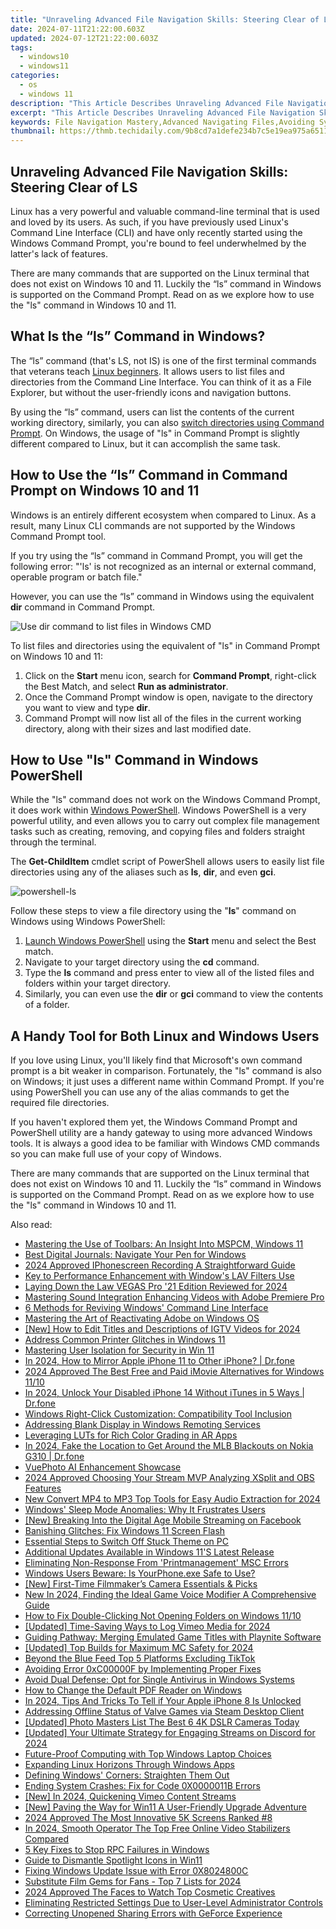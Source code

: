 ```yaml
---
title: "Unraveling Advanced File Navigation Skills: Steering Clear of LS"
date: 2024-07-11T21:22:00.603Z
updated: 2024-07-12T21:22:00.603Z
tags:
  - windows10
  - windows11
categories:
  - os
  - windows 11
description: "This Article Describes Unraveling Advanced File Navigation Skills: Steering Clear of LS"
excerpt: "This Article Describes Unraveling Advanced File Navigation Skills: Steering Clear of LS"
keywords: File Navigation Mastery,Advanced Navigating Files,Avoiding System Errors (LS),Leveraging LS Insight,Efficient File Management,Skilled File Steering,Overcoming LS Hurdles
thumbnail: https://thmb.techidaily.com/9b8cd7a1defe234b7c5e19ea975a65111eb68a7f947172e793fdb9bfe98621fe.jpg
---
```


## Unraveling Advanced File Navigation Skills: Steering Clear of LS

 Linux has a very powerful and valuable command-line terminal that is used and loved by its users. As such, if you have previously used Linux's Command Line Interface (CLI) and have only recently started using the Windows Command Prompt, you're bound to feel underwhelmed by the latter's lack of features.

 There are many commands that are supported on the Linux terminal that does not exist on Windows 10 and 11\. Luckily the “ls” command in Windows is supported on the Command Prompt. Read on as we explore how to use the "ls" command in Windows 10 and 11\.

## What Is the “ls” Command in Windows?

 The “ls” command (that's LS, not IS) is one of the first terminal commands that veterans teach [Linux beginners](https://www.makeuseof.com/tag/linux-beginners-guide/). It allows users to list files and directories from the Command Line Interface. You can think of it as a File Explorer, but without the user-friendly icons and navigation buttons.

 By using the “ls” command, users can list the contents of the current working directory, similarly, you can also [switch directories using Command Prompt](http://www.makeuseof.com/how-to-change-directory-in-cmd/). On Windows, the usage of "ls" in Command Prompt is slightly different compared to Linux, but it can accomplish the same task.

## How to Use the “ls” Command in Command Prompt on Windows 10 and 11

 Windows is an entirely different ecosystem when compared to Linux. As a result, many Linux CLI commands are not supported by the Windows Command Prompt tool.

 If you try using the “ls” command in Command Prompt, you will get the following error: "'ls' is not recognized as an internal or external command, operable program or batch file."

 However, you can use the “ls” command in Windows using the equivalent **dir** command in Command Prompt.

![Use dir command to list files in Windows CMD](https://static1.makeuseofimages.com/wordpress/wp-content/uploads/2021/08/dir-command-cmd.jpg)

 To list files and directories using the equivalent of "ls" in Command Prompt on Windows 10 and 11:

1. Click on the **Start** menu icon, search for **Command Prompt**, right-click the Best Match, and select **Run as administrator**.
2. Once the Command Prompt window is open, navigate to the directory you want to view and type **dir**.
3. Command Prompt will now list all of the files in the current working directory, along with their sizes and last modified date.

## How to Use "ls" Command in Windows PowerShell

 While the "ls" command does not work on the Windows Command Prompt, it does work within [Windows PowerShell](https://www.makeuseof.com/what-is-windows-powershell/). Windows PowerShell is a very powerful utility, and even allows you to carry out complex file management tasks such as creating, removing, and copying files and folders straight through the terminal.

 The **Get-ChildItem** cmdlet script of PowerShell allows users to easily list file directories using any of the aliases such as **ls**, **dir**, and even **gci**.

![powershell-ls](https://static1.makeuseofimages.com/wordpress/wp-content/uploads/2022/06/powershell-ls-1.jpg)

 Follow these steps to view a file directory using the "**ls**" command on Windows using Windows PowerShell:

1. [Launch Windows PowerShell](https://www.makeuseof.com/windows-open-command-prompt-powershell/) using the **Start** menu and select the Best match.
2. Navigate to your target directory using the **cd** command.
3. Type the **ls** command and press enter to view all of the listed files and folders within your target directory.
4. Similarly, you can even use the **dir** or **gci** command to view the contents of a folder.

## A Handy Tool for Both Linux and Windows Users

 If you love using Linux, you'll likely find that Microsoft's own command prompt is a bit weaker in comparison. Fortunately, the "ls" command is also on Windows; it just uses a different name within Command Prompt. If you're using PowerShell you can use any of the alias commands to get the required file directories.

 If you haven't explored them yet, the Windows Command Prompt and PowerShell utility are a handy gateway to using more advanced Windows tools. It is always a good idea to be familiar with Windows CMD commands so you can make full use of your copy of Windows.

 There are many commands that are supported on the Linux terminal that does not exist on Windows 10 and 11\. Luckily the “ls” command in Windows is supported on the Command Prompt. Read on as we explore how to use the "ls" command in Windows 10 and 11\.



<ins class="adsbygoogle"
      style="display:block"
      data-ad-client="ca-pub-7571918770474297"
      data-ad-slot="8358498916"
      data-ad-format="auto"
      data-full-width-responsive="true"></ins>
<span class="atpl-alsoreadstyle">Also read:</span>
<div><ul>
<li><a href="https://windows11.techidaily.com/mastering-the-use-of-toolbars-an-insight-into-mspcm-windows-11/"><u>Mastering the Use of Toolbars: An Insight Into MSPCM, Windows 11</u></a></li>
<li><a href="https://windows11.techidaily.com/best-digital-journals-navigate-your-pen-for-windows/"><u>Best Digital Journals: Navigate Your Pen for Windows</u></a></li>
<li><a href="https://digital-screen-recording.techidaily.com/2024-approved-iphonescreen-recording-a-straightforward-guide/"><u>2024 Approved  IPhonescreen Recording  A Straightforward Guide</u></a></li>
<li><a href="https://windows11.techidaily.com/key-to-performance-enhancement-with-windows-lav-filters-use/"><u>Key to Performance Enhancement with Window's LAV Filters Use</u></a></li>
<li><a href="https://extra-approaches.techidaily.com/laying-down-the-law-vegas-pro-21-edition-reviewed-for-2024/"><u>Laying Down the Law  VEGAS Pro '21 Edition Reviewed for 2024</u></a></li>
<li><a href="https://voice-adjusting.techidaily.com/mastering-sound-integration-enhancing-videos-with-adobe-premiere-pro/"><u>Mastering Sound Integration Enhancing Videos with Adobe Premiere Pro</u></a></li>
<li><a href="https://windows11.techidaily.com/6-methods-for-reviving-windows-command-line-interface/"><u>6 Methods for Reviving Windows' Command Line Interface</u></a></li>
<li><a href="https://windows11.techidaily.com/mastering-the-art-of-reactivating-adobe-on-windows-os/"><u>Mastering the Art of Reactivating Adobe on Windows OS</u></a></li>
<li><a href="https://instagram-videos.techidaily.com/new-how-to-edit-titles-and-descriptions-of-igtv-videos-for-2024/"><u>[New] How to Edit Titles and Descriptions of IGTV Videos for 2024</u></a></li>
<li><a href="https://windows11.techidaily.com/address-common-printer-glitches-in-windows-11/"><u>Address Common Printer Glitches in Windows 11</u></a></li>
<li><a href="https://windows11.techidaily.com/mastering-user-isolation-for-security-in-win-11/"><u>Mastering User Isolation for Security in Win 11</u></a></li>
<li><a href="https://screen-mirror.techidaily.com/in-2024-how-to-mirror-apple-iphone-11-to-other-iphone-drfone-by-drfone-ios/"><u>In 2024, How to Mirror Apple iPhone 11 to Other iPhone? | Dr.fone</u></a></li>
<li><a href="https://video-content-creator.techidaily.com/2024-approved-the-best-free-and-paid-imovie-alternatives-for-windows-1110/"><u>2024 Approved The Best Free and Paid iMovie Alternatives for Windows 11/10</u></a></li>
<li><a href="https://iphone-unlock.techidaily.com/in-2024-unlock-your-disabled-iphone-14-without-itunes-in-5-ways-drfone-by-drfone-ios/"><u>In 2024, Unlock Your Disabled iPhone 14 Without iTunes in 5 Ways | Dr.fone</u></a></li>
<li><a href="https://windows11.techidaily.com/windows-right-click-customization-compatibility-tool-inclusion/"><u>Windows Right-Click Customization: Compatibility Tool Inclusion</u></a></li>
<li><a href="https://windows11.techidaily.com/addressing-blank-display-in-windows-remoting-services/"><u>Addressing Blank Display in Windows Remoting Services</u></a></li>
<li><a href="https://extra-hints.techidaily.com/leveraging-luts-for-rich-color-grading-in-ar-apps/"><u>Leveraging LUTs for Rich Color Grading in AR Apps</u></a></li>
<li><a href="https://review-topics.techidaily.com/in-2024-fake-the-location-to-get-around-the-mlb-blackouts-on-nokia-g310-drfone-by-drfone-virtual-android/"><u>In 2024, Fake the Location to Get Around the MLB Blackouts on Nokia G310 | Dr.fone</u></a></li>
<li><a href="https://extra-tips.techidaily.com/vuephoto-ai-enhancement-showcase/"><u>VuePhoto AI Enhancement Showcase</u></a></li>
<li><a href="https://fox-blue.techidaily.com/2024-approved-choosing-your-stream-mvp-analyzing-xsplit-and-obs-features/"><u>2024 Approved  Choosing Your Stream MVP  Analyzing XSplit and OBS Features</u></a></li>
<li><a href="https://ai-driven-video-production.techidaily.com/new-convert-mp4-to-mp3-top-tools-for-easy-audio-extraction-for-2024/"><u>New Convert MP4 to MP3 Top Tools for Easy Audio Extraction for 2024</u></a></li>
<li><a href="https://windows11.techidaily.com/windows-sleep-mode-anomalies-why-it-frustrates-users/"><u>Windows' Sleep Mode Anomalies: Why It Frustrates Users</u></a></li>
<li><a href="https://facebook-video-files.techidaily.com/new-breaking-into-the-digital-age-mobile-streaming-on-facebook/"><u>[New] Breaking Into the Digital Age  Mobile Streaming on Facebook</u></a></li>
<li><a href="https://windows11.techidaily.com/banishing-glitches-fix-windows-11-screen-flash/"><u>Banishing Glitches: Fix Windows 11 Screen Flash</u></a></li>
<li><a href="https://windows11.techidaily.com/essential-steps-to-switch-off-stuck-theme-on-pc/"><u>Essential Steps to Switch Off Stuck Theme on PC</u></a></li>
<li><a href="https://windows11.techidaily.com/additional-updates-available-in-windows-11s-latest-release/"><u>Additional Updates Available in Windows 11'S Latest Release</u></a></li>
<li><a href="https://windows11.techidaily.com/eliminating-non-response-from-printmanagement-msc-errors/"><u>Eliminating Non-Response From 'Printmanagement' MSC Errors</u></a></li>
<li><a href="https://windows11.techidaily.com/windows-users-beware-is-yourphoneexe-safe-to-use/"><u>Windows Users Beware: Is YourPhone.exe Safe to Use?</u></a></li>
<li><a href="https://some-techniques.techidaily.com/new-first-time-filmmakers-camera-essentials-and-picks/"><u>[New] First-Time Filmmaker’s Camera Essentials & Picks</u></a></li>
<li><a href="https://audio-editing.techidaily.com/new-in-2024-finding-the-ideal-game-voice-modifier-a-comprehensive-guide/"><u>New In 2024, Finding the Ideal Game Voice Modifier A Comprehensive Guide</u></a></li>
<li><a href="https://windows11.techidaily.com/how-to-fix-double-clicking-not-opening-folders-on-windows-1110/"><u>How to Fix Double-Clicking Not Opening Folders on Windows 11/10</u></a></li>
<li><a href="https://screen-mirroring-recording.techidaily.com/updated-time-saving-ways-to-log-vimeo-media-for-2024/"><u>[Updated] Time-Saving Ways to Log Vimeo Media for 2024</u></a></li>
<li><a href="https://windows11.techidaily.com/guiding-pathway-merging-emulated-game-titles-with-playnite-software/"><u>Guiding Pathway: Merging Emulated Game Titles with Playnite Software</u></a></li>
<li><a href="https://screen-capture.techidaily.com/updated-top-builds-for-maximum-mc-safety-for-2024/"><u>[Updated] Top Builds for Maximum MC Safety for 2024</u></a></li>
<li><a href="https://tiktok-video-recordings.techidaily.com/beyond-the-blue-feed-top-5-platforms-excluding-tiktok/"><u>Beyond the Blue Feed  Top 5 Platforms Excluding TikTok</u></a></li>
<li><a href="https://windows11.techidaily.com/avoiding-error-0xc00000f-by-implementing-proper-fixes/"><u>Avoiding Error 0xC00000F by Implementing Proper Fixes</u></a></li>
<li><a href="https://windows11.techidaily.com/avoid-dual-defense-opt-for-single-antivirus-in-windows-systems/"><u>Avoid Dual Defense: Opt for Single Antivirus in Windows Systems</u></a></li>
<li><a href="https://windows11.techidaily.com/how-to-change-the-default-pdf-reader-on-windows/"><u>How to Change the Default PDF Reader on Windows</u></a></li>
<li><a href="https://sim-unlock.techidaily.com/in-2024-tips-and-tricks-to-tell-if-your-apple-iphone-8-is-unlocked-by-drfone-ios/"><u>In 2024, Tips And Tricks To Tell if Your Apple iPhone 8 Is Unlocked</u></a></li>
<li><a href="https://windows11.techidaily.com/addressing-offline-status-of-valve-games-via-steam-desktop-client/"><u>Addressing Offline Status of Valve Games via Steam Desktop Client</u></a></li>
<li><a href="https://extra-approaches.techidaily.com/updated-photo-masters-list-the-best-6-4k-dslr-cameras-today/"><u>[Updated] Photo Masters List  The Best 6 4K DSLR Cameras Today</u></a></li>
<li><a href="https://discord-videos.techidaily.com/updated-your-ultimate-strategy-for-engaging-streams-on-discord-for-2024/"><u>[Updated] Your Ultimate Strategy for Engaging Streams on Discord for 2024</u></a></li>
<li><a href="https://windows11.techidaily.com/future-proof-computing-with-top-windows-laptop-choices/"><u>Future-Proof Computing with Top Windows Laptop Choices</u></a></li>
<li><a href="https://windows11.techidaily.com/expanding-linux-horizons-through-windows-apps/"><u>Expanding Linux Horizons Through Windows Apps</u></a></li>
<li><a href="https://windows11.techidaily.com/defining-windows-corners-straighten-them-out/"><u>Defining Windows' Corners: Straighten Them Out</u></a></li>
<li><a href="https://windows11.techidaily.com/ending-system-crashes-fix-for-code-0x0000011b-errors/"><u>Ending System Crashes: Fix for Code 0X0000011B Errors</u></a></li>
<li><a href="https://vimeo-videos.techidaily.com/new-in-2024-quickening-vimeo-content-streams/"><u>[New] In 2024, Quickening Vimeo Content Streams</u></a></li>
<li><a href="https://extra-skills.techidaily.com/new-paving-the-way-for-win11-a-user-friendly-upgrade-adventure/"><u>[New] Paving the Way for Win11  A User-Friendly Upgrade Adventure</u></a></li>
<li><a href="https://fox-http.techidaily.com/2024-approved-the-most-innovative-5k-screens-ranked-8/"><u>2024 Approved  The Most Innovative 5K Screens Ranked #8</u></a></li>
<li><a href="https://video-content-creator.techidaily.com/in-2024-smooth-operator-the-top-free-online-video-stabilizers-compared/"><u>In 2024, Smooth Operator The Top Free Online Video Stabilizers Compared</u></a></li>
<li><a href="https://windows11.techidaily.com/5-key-fixes-to-stop-rpc-failures-in-windows/"><u>5 Key Fixes to Stop RPC Failures in Windows</u></a></li>
<li><a href="https://windows11.techidaily.com/guide-to-dismantle-spotlight-icons-in-win11/"><u>Guide to Dismantle Spotlight Icons in Win11</u></a></li>
<li><a href="https://windows11.techidaily.com/fixing-windows-update-issue-with-error-0x8024800c/"><u>Fixing Windows Update Issue with Error 0X8024800C</u></a></li>
<li><a href="https://youtube-docs.techidaily.com/itute-film-gems-for-fans-top-7-lists-for-2024/"><u>Substitute Film Gems for Fans - Top 7 Lists for 2024</u></a></li>
<li><a href="https://youtube-stream.techidaily.com/2024-approved-the-faces-to-watch-top-cosmetic-creatives/"><u>2024 Approved  The Faces to Watch  Top Cosmetic Creatives</u></a></li>
<li><a href="https://windows11.techidaily.com/eliminating-restricted-settings-due-to-user-level-administrator-controls/"><u>Eliminating Restricted Settings Due to User-Level Administrator Controls</u></a></li>
<li><a href="https://windows11.techidaily.com/correcting-unopened-sharing-errors-with-geforce-experience/"><u>Correcting Unopened Sharing Errors with GeForce Experience</u></a></li>
</ul></div>
